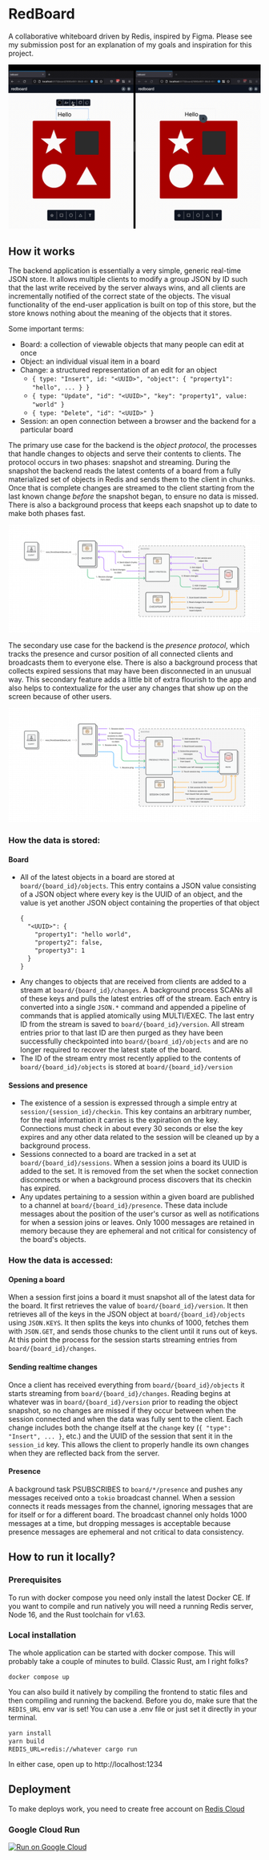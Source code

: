 # RedBoard

A collaborative whiteboard driven by Redis, inspired by Figma. Please see my submission post for an
explanation of my goals and inspiration for this project.

![Very short demo of application behavior](./docs/demo.gif)

## How it works

The backend application is essentially a very simple, generic real-time JSON store. It allows
multiple clients to modify a group JSON by ID such that the last write received by the server always
wins, and all clients are incrementally notified of the correct state of the objects. The visual
functionality of the end-user application is built on top of this store, but the store knows nothing
about the meaning of the objects that it stores.


Some important terms:

- Board: a collection of viewable objects that many people can edit at once
- Object: an individual visual item in a board
- Change: a structured representation of an edit for an object
  - `{ type: "Insert", id: "<UUID>", "object": { "property1": "hello", ... } }`
  - `{ type: "Update", "id": "<UUID>", "key": "property1", value: "world" }`
  - `{ type: "Delete", "id": "<UUID>" }`
- Session: an open connection between a browser and the backend for a particular board

The primary use case for the backend is the _object protocol_, the processes that handle changes to
objects and serve their contents to clients. The protocol occurs in two phases: snapshot and
streaming. During the snapshot the backend reads the latest contents of a board from a fully
materialized set of objects in Redis and sends them to the client in chunks. Once that is complete
changes are streamed to the client starting from the last known change _before_ the snapshot began,
to ensure no data is missed. There is also a background process that keeps each snapshot up to date
to make both phases fast.

![object protocol diagram](./docs/object_protocol.png)

The secondary use case for the backend is the _presence protocol_, which tracks the presence and
cursor position of all connected clients and broadcasts them to everyone else. There is also a
background process that collects expired sessions that may have been disconnected in an unusual way.
This secondary feature adds a little bit of extra flourish to the app and also helps to
contextualize for the user any changes that show up on the screen because of other users.

![presence protocol diagram](./docs/presence_protocol.png)

### How the data is stored:

#### Board

- All of the latest objects in a board are stored at `board/{board_id}/objects`. This entry
  contains a JSON value consisting of a JSON object where every key is the UUID of an object, and
  the value is yet another JSON object containing the properties of that object
  ```
  {
    "<UUID>": {
      "property1": "hello world",
      "property2": false,
      "property3": 1
    }
  }
  ```
- Any changes to objects that are received from clients are added to a stream at
  `board/{board_id}/changes`. A background process SCANs all of these keys and pulls the latest
  entries off of the stream. Each entry is converted into a single `JSON.*` command and appended
  a pipeline of commands that is applied atomically using MULTI/EXEC. The last entry ID from the
  stream is saved to `board/{board_id}/version`. All stream entries prior to that last ID are then
  purged as they have been successfully checkpointed into `board/{board_id}/objects` and are no
  longer required to recover the latest state of the board.
- The ID of the stream entry most recently applied to the contents of `board/{board_id}/objects`
  is stored at `board/{board_id}/version`

#### Sessions and presence

- The existence of a session is expressed through a simple entry at
  `session/{session_id}/checkin`. This key contains an arbitrary number, for the real information
  it carries is the expiration on the key. Connections must check in about every 30 seconds or
  else the key expires and any other data related to the session will be cleaned up by a
  background process.
- Sessions connected to a board are tracked in a set at `board/{board_id}/sessions`. When a
  session joins a board its UUID is added to the set. It is removed from the set when the socket
  connection disconnects or when a background process discovers that its checkin has expired.
- Any updates pertaining to a session within a given board are published to a channel at
  `board/{board_id}/presence`. These data include messages about the position of the user's cursor
  as well as notifications for when a session joins or leaves. Only 1000 messages are retained in
  memory because they are ephemeral and not critical for consistency of the board's objects.

### How the data is accessed:

#### Opening a board

When a session first joins a board it must snapshot all of the latest data for the board. It first
retrieves the value of `board/{board_id}/version`. It then retrieves all of the keys in the JSON
object at `board/{board_id}/objects` using `JSON.KEYS`. It then splits the keys into chunks of 1000,
fetches them with `JSON.GET`, and sends those chunks to the client until it runs out of keys.
At this point the process for the session starts streaming entries from `board/{board_id}/changes`.

#### Sending realtime changes

Once a client has received everything from `board/{board_id}/objects` it starts streaming from
`board/{board_id}/changes`. Reading begins at whatever was in `board/{board_id}/version` prior to
reading the object snapshot, so no changes are missed if they occur between when the session
connected and when the data was fully sent to the client. Each change includes both the change
itself at the `change` key (`{ "type": "Insert", ... }`, etc.) and the UUID of the session that sent
it in the `session_id` key. This allows the client to properly handle its own changes when they are
reflected back from the server.

#### Presence

A background task PSUBSCRIBES to `board/*/presence` and pushes any messages received onto a `tokio`
broadcast channel. When a session connects it reads messages from the channel, ignoring
messages that are for itself or for a different board. The broadcast channel only holds 1000
messages at a time, but dropping messages is acceptable because presence messages are ephemeral and
not critical to data consistency.

## How to run it locally?

### Prerequisites

To run with docker compose you need only install the latest Docker CE. If you want to compile and
run natively you will need a running Redis server, Node 16, and the Rust toolchain for v1.63.

### Local installation

The whole application can be started with docker compose. This will probably take a couple of
minutes to build. Classic Rust, am I right folks?

```
docker compose up
```

You can also build it natively by compiling the frontend to static files and then compiling and
running the backend. Before you do, make sure that the `REDIS_URL` env var is set! You can use a
.env file or just set it directly in your terminal.

```
yarn install
yarn build
REDIS_URL=redis://whatever cargo run
```

In either case, open up to http://localhost:1234

## Deployment

To make deploys work, you need to create free account on [Redis Cloud](https://redis.info/try-free-dev-to)

### Google Cloud Run

[![Run on Google
Cloud](https://deploy.cloud.run/button.svg)](https://deploy.cloud.run/?git_repo=https://github.com/lukewestby/redboard.git)
